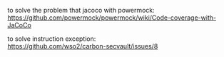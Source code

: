 to solve the problem that jacoco with powermock:  
https://github.com/powermock/powermock/wiki/Code-coverage-with-JaCoCo

to solve instruction exception:  
https://github.com/wso2/carbon-secvault/issues/8
